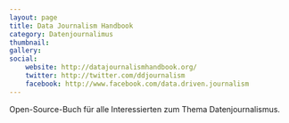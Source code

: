 ```yaml
---
layout: page
title: Data Journalism Handbook
category: Datenjournalimus
thumbnail:
gallery:
social:
    website: http://datajournalismhandbook.org/
    twitter: http://twitter.com/ddjournalism
    facebook: http://www.facebook.com/data.driven.journalism
---
```

Open-Source-Buch für alle Interessierten zum Thema Datenjournalismus.